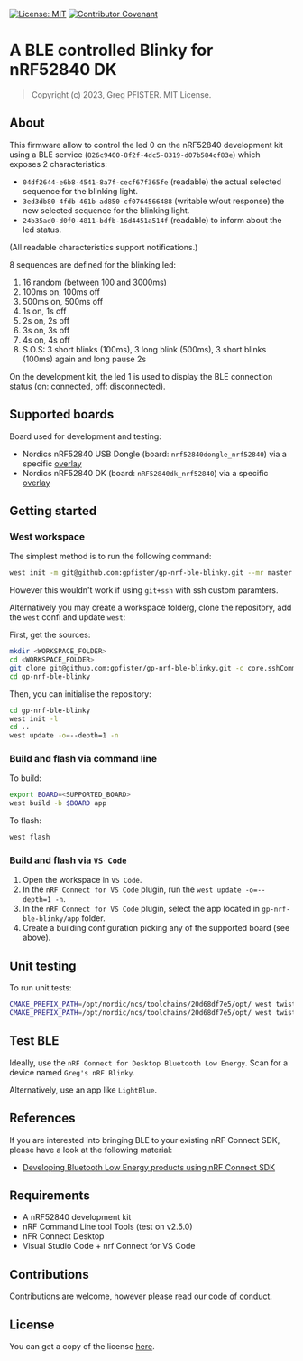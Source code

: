 [![License: MIT](https://img.shields.io/badge/License-MIT-yellow.svg)](./LICENSE.md)
[![Contributor Covenant](https://img.shields.io/badge/Contributor%20Covenant-2.1-4baaaa.svg)](./CODE_OF_CONDUCT.md)

# A BLE controlled Blinky for nRF52840 DK

> Copyright (c) 2023, Greg PFISTER. MIT License.

## About

This firmware allow to control the led 0 on the nRF52840 development kit using
a BLE service (`826c9400-8f2f-4dc5-8319-d07b584cf83e`) which exposes 2
characteristics:
- `04df2644-e6b8-4541-8a7f-cecf67f365fe` (readable) the actual selected 
  sequence for the blinking light.
- `3ed3db80-4fdb-461b-ad850-cf0764566488` (writable w/out response) the new 
  selected sequence for the blinking light.
- `24b35ad0-d0f0-4811-bdfb-16d4451a514f` (readable) to inform about the led
  status.

(All readable characteristics support notifications.)

8 sequences are defined for the blinking led:

1. 16 random (between 100 and 3000ms)
2. 100ms on, 100ms off
3. 500ms on, 500ms off
4. 1s on, 1s off
5. 2s on, 2s off
6. 3s on, 3s off 
7. 4s on, 4s off
8. S.O.S: 3 short blinks (100ms), 3 long blink (500ms), 3 short blinks (100ms) 
   again and long pause 2s

On the development kit, the led 1 is used to display the BLE connection status 
(on: connected, off: disconnected).

## Supported boards

Board used for development and testing:
- Nordics nRF52840 USB Dongle (board: `nrf52840dongle_nrf52840`) via a specific
  [overlay](./app/nrf52840dongle_nrf52840.overlay)
- Nordics nRF52840 DK (board: `nRF52840dk_nrf52840`) via a specific
  [overlay](./app/nrf52840dk_nrf52840.overlay)

## Getting started

### West workspace

The simplest method is to run the following command:

```sh
west init -m git@github.com:gpfister/gp-nrf-ble-blinky.git --mr master gp-nrf-ble-blinky-workspaceest
```

However this wouldn't work if using `git+ssh` with ssh custom paramters.

Alternatively you may create a workspace folderg, clone the repository, add the 
`west` confi and update `west`:

First, get the sources:

```sh
mkdir <WORKSPACE_FOLDER>
cd <WORKSPACE_FOLDER>
git clone git@github.com:gpfister/gp-nrf-ble-blinky.git -c core.sshCommand="ssh -i ~/.ssh/gpfister.github -o IdentitiesOnly=yes"
cd gp-nrf-ble-blinky
```

Then, you can initialise the repository:
```sh
cd gp-nrf-ble-blinky
west init -l
cd ..
west update -o=--depth=1 -n
```

### Build and flash via command line

To build:

```sh
export BOARD=<SUPPORTED_BOARD>
west build -b $BOARD app
```

To flash:

```sh
west flash
```

### Build and flash via `VS Code`

1. Open the workspace in `VS Code`.
2. In the `nRF Connect for VS Code` plugin, run the 
   `west update -o=--depth=1 -n`.
3. In the `nRF Connect for VS Code` plugin, select the app located in 
   `gp-nrf-ble-blinky/app` folder.
4. Create a building configuration picking any of the supported board (see 
   above).

## Unit testing

To run unit tests:

```sh          
CMAKE_PREFIX_PATH=/opt/nordic/ncs/toolchains/20d68df7e5/opt/ west twister -T gp-nrf-ble-blinky/app -v --inline-logs --integration
CMAKE_PREFIX_PATH=/opt/nordic/ncs/toolchains/20d68df7e5/opt/ west twister -T gp-nrf-ble-blinky/tests --integration
```

## Test BLE

Ideally, use the `nRF Connect for Desktop Bluetooth Low Energy`. Scan for a 
device named `Greg's nRF Blinky`.

Alternatively, use an app like `LightBlue`.

## References

If you are interested into bringing BLE to your existing nRF Connect SDK,
please have a look at the following material:
- [Developing Bluetooth Low Energy products using nRF Connect SDK](https://youtu.be/hY_tDext6zA?si=ptoFH2iMeS5JuhbJ)

## Requirements

- A nRF52840 development kit
- nRF Command Line tool Tools (test on v2.5.0)
- nFR Connect Desktop
- Visual Studio Code + nrf Connect for VS Code

## Contributions

Contributions are welcome, however please read our 
[code of conduct](./CODE_OF_CONDUCT.md).

## License

You can get a copy of the license [here](./LICENSE.md).
